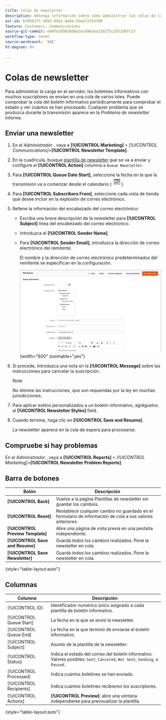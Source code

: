 ```yaml
---
title: Colas de newsletter
description: Obtenga información sobre cómo administrar las colas de la newsletter para enviar varios lotes de newsletter.
exl-id: bf85b3ff-3093-49a1-8a9a-d3ea71fe3f09
feature: Customers, Communications
source-git-commit: eb0fe395020dbe2e2496aba13d2f5c2bf2d0fc27
workflow-type: tm+mt
source-wordcount: '342'
ht-degree: 0%

---
```


# Colas de newsletter

Para administrar la carga en el servidor, los boletines informativos con muchos suscriptores se envían en una cola de varios lotes. Puede comprobar la cola del boletín informativo periódicamente para comprobar el estado y ver cuántos se han procesado. Cualquier problema que se produzca durante la transmisión aparece en la _Problema de newsletter_ informe.

## Enviar una newsletter

1. En el _Administrador_ , vaya a **[!UICONTROL Marketing]** > _[!UICONTROL Communications]_>**[!UICONTROL Newsletter Template]**.

1. En la cuadrícula, busque [plantilla de newsletter](newsletter-template.md) que se va a enviar y configure el **[!UICONTROL Action]** columna a `Queue Newsletter`.

1. Para **[!UICONTROL Queue Date Start]**, seleccione la fecha en la que la transmisión va a comenzar desde el calendario (![Icono de calendario](../assets/icon-calendar.png)).

1. Para **[!UICONTROL Subscribers From]**, seleccione cada vista de tienda que desee incluir en la explosión de correo electrónico.

1. Rellene la información del encabezado del correo electrónico:

   - Escriba una breve descripción de la newsletter para **[!UICONTROL Subject]** línea del encabezado del correo electrónico.

   - Introduzca el **[!UICONTROL Sender Name]**.

   - Para **[!UICONTROL Sender Email]**, introduzca la dirección de correo electrónico del remitente.

     El nombre y la dirección de correo electrónico predeterminados del remitente se especifican en la configuración.

     ![Información de cola de newsletter](./assets/newsletter-queue-information1.png){width="600" zoomable="yes"}

1. Si procede, introduzca una nota en la **[!UICONTROL Message]** sobre las instrucciones para cancelar la suscripción.

   >[!NOTE]
   >
   >No elimine las instrucciones, que son requeridas por la ley en muchas jurisdicciones.

1. Para aplicar estilos personalizados a un boletín informativo, agréguelos al **[!UICONTROL Newsletter Styles]** field.

1. Cuando termine, haga clic en **[!UICONTROL Save and Resume]**.

   La newsletter aparece en la cola de espera para procesarse.

## Compruebe si hay problemas

En el _Administrador_ , vaya a **[!UICONTROL Reports]** > _[!UICONTROL Marketing]_>**[!UICONTROL Newsletter Problem Reports]**.

## Barra de botones

| Botón | Descripción |
|--- |--- |
| **[!UICONTROL Back]** | Vuelve a la página Plantillas de newsletter sin guardar los cambios. |
| **[!UICONTROL Reset]** | Restablece cualquier cambio no guardado en el formulario de información de cola a sus valores anteriores. |
| **[!UICONTROL Preview Template]** | Abre una página de vista previa en una pestaña independiente. |
| **[!UICONTROL Save and Resume]** | Guarda todos los cambios realizados. Pone la newsletter en cola. |
| **[!UICONTROL Save Newsletter]** | Guarda todos los cambios realizados. Pone la newsletter en cola. |

{style="table-layout:auto"}

## Columnas

| Columna | Descripción |
|--- |--- |
| [!UICONTROL ID] | Identificador numérico único asignado a cada plantilla de boletín informativo. |
| [!UICONTROL Queue Start] | La fecha en la que se envió la newsletter. |
| [!UICONTROL Queue End] | La fecha en la que terminó de enviarse el boletín informativo. |
| [!UICONTROL Subject] | Asunto de la plantilla de la newsletter. |
| [!UICONTROL Status] | Indica el estado del correo del boletín informativo. Valores posibles: `Sent`, `Canceled`, `Not Sent`, `Sending`, o `Paused`. |
| [!UICONTROL Processed] | Indica cuántos boletines se han enviado. |
| [!UICONTROL Recipients] | Indica cuántos boletines recibieron los suscriptores. |
| [!UICONTROL Actions] | **[!UICONTROL Preview]**: abre una ventana independiente para previsualizar la plantilla. |

{style="table-layout:auto"}

